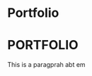 # Portfolio
<!DOCTYPE html>
<html>
<body>

<h1>PORTFOLIO</h1>
<p>This is a paragprah abt em</p>

</body>
</hmtl>
